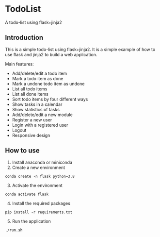 # TodoList
A todo-list using flask+jinja2

## Introduction
This is a simple todo-list using flask+jinja2. It is a simple example of how to use flask and jinja2 to build a web application.

Main features:
- Add/delete/edit a todo item
- Mark a todo item as done
- Mark a undone todo item as undone
- List all todo items
- List all done items
- Sort todo items by four different ways
- Show tasks in a calendar
- Show statistics of tasks
- Add/delete/edit a new module
- Register a new user
- Login with a registered user
- Logout
- Responsive design

## How to use
1. Install anaconda or miniconda
2. Create a new environment
```
conda create -n flask python=3.8
```
3. Activate the environment
```
conda activate flask
```
4. Install the required packages
```
pip install -r requirements.txt
```
5. Run the application
```
./run.sh
```
